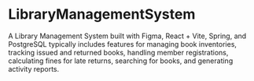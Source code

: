 # LibraryManagementSystem
A Library Management System built with Figma, React + Vite, Spring, and PostgreSQL typically includes features for managing book inventories, tracking issued and returned books, handling member registrations, calculating fines for late returns, searching for books, and generating activity reports.
